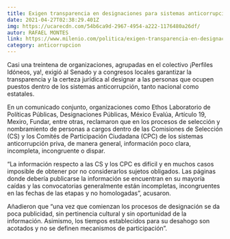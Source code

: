 ```yaml
---
title: Exigen transparencia en designaciones para sistemas anticorrupción
date: 2021-04-27T02:38:29.401Z
img: https://ucarecdn.com/54b6ca9d-2967-4954-a222-1176480a26df/
autor: RAFAEL MONTES
link: https://www.milenio.com/politica/exigen-transparencia-en-designaciones-para-sistemas-anticorrupcion
category: anticorrupcion
---
```

Casi una treintena de organizaciones, agrupadas en el colectivo ¡Perfiles Idóneos, ya!, exigió al Senado y a congresos locales garantizar la transparencia y la certeza jurídica al designar a las personas que ocupen puestos dentro de los sistemas anticorrupción, tanto nacional como estatales.

En un comunicado conjunto, organizaciones como Ethos Laboratorio de Políticas Públicas, Designaciones Públicas, México Evalúa, Artículo 19, Mexiro, Fundar, entre otras, reclamaron que en los procesos de selección y nombramiento de personas a cargos dentro de las Comisiones de Selección (CS) y los Comités de Participación Ciudadana (CPC) de los sistemas anticorrupción priva, de manera general, información poco clara, incompleta, incongruente o dispar.

“La información respecto a las CS y los CPC es difícil y en muchos casos imposible de obtener por no considerarlos sujetos obligados. Las páginas donde debería publicarse la información se encuentran en su mayoría caídas y las convocatorias generalmente están incompletas, incongruentes en las fechas de las etapas y no homologadas”, acusaron.

Añadieron que “una vez que comienzan los procesos de designación se da poca publicidad, sin pertinencia cultural y sin oportunidad de la información. Asimismo, los tiempos establecidos para su desahogo son acotados y no se definen mecanismos de participación”.